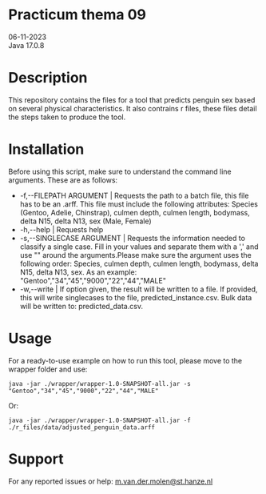 # Practicum thema 09

06-11-2023  
Java 17.0.8  


# Description

This repository contains the files for a tool that predicts penguin sex based on several physical characteristics. It also contrains r files, these files detail the steps taken to produce the tool.  


# Installation

Before using this script, make sure to understand the command line arguments. These are as follows:

* -f,--FILEPATH ARGUMENT	| Requests the path to a batch file, this file has
				to be an .arff. This file must include the following attributes: Species 
				(Gentoo, Adelie, Chinstrap), culmen depth, culmen length, bodymass, delta N15,
				delta N13, sex (Male, Female)
 * -h,--help			| Requests help 
 * -s,--SINGLECASE ARGUMENT	| Requests the information needed to classify a
                		single case. Fill in your values and separate
                		them with a ',' and use "" around the arguments.Please make sure the argument
                		uses the following order: Species, culmen depth,
                		culmen length, bodymass, delta N15, delta N13, sex.
                		As an example: "Gentoo","34","45","9000","22","44","MALE" 
 * -w,--write			| If option given, the result will be written to a
                		file. If provided, this will write singlecases to the file, predicted_instance.csv. 
				Bulk data will be written to: predicted_data.csv.  

	

# Usage

For a ready-to-use example on how to run this tool, please move to the wrapper folder and use:  
```
java -jar ./wrapper/wrapper-1.0-SNAPSHOT-all.jar -s "Gentoo","34","45","9000","22","44","MALE"
```	  

Or: 
```
java -jar ./wrapper/wrapper-1.0-SNAPSHOT-all.jar -f ./r_files/data/adjusted_penguin_data.arff		
```

# Support

For any reported issues or help: m.van.der.molen@st.hanze.nl

